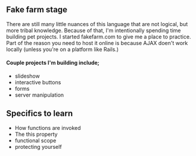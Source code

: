 ## Fake farm stage

There are still many little nuances of this language that are not logical, but more tribal knowledge. Because of that, I'm intentionally spending time building pet projects. I started fakefarm.com to give me a place to practice. Part of the reason you need to host it online is because AJAX doen't work locally (unless you're on a platform like Rails.)

#### Couple projects I'm building include;
- slideshow
- interactive buttons
- forms
- server manipulation


## Specifics to learn
- How functions are invoked
- The this property
- functional scope
- protecting yourself

